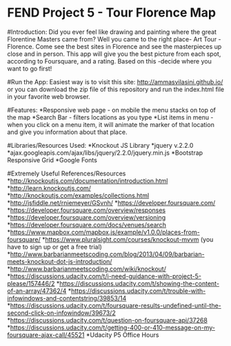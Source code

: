 # FEND Project 5 - Tour Florence Map
#Introduction:
Did you ever feel like drawing and painting where the great Florentine Masters came from? Well you came to the right place- 
Art Tour - Florence. Come see the best sites in Florence and see the masterpieces up close and in person. This app will give you the 
best picture from each spot, according to Foursquare, and a rating. Based on this -decide where you want to go first! 

#Run the App: 
Easiest way is to visit this site: http://ammasvilasini.github.io/
or you can download the zip file of this repository and run the index.html file in your favorite web browser. 

#Features:
*Responsive web page - on mobile the menu stacks on top of the map</li>
*Search Bar - filters locations as you type</li>
*List items in menu - when you click on a menu item, it will animate the marker of that location and give you information about that place.


#Libraries/Resources Used:
*Knockout JS Library
*jquery v.2.2.0
*ajax.googleapis.com/ajax/libs/jquery/2.2.0/jquery.min.js
*Bootstrap Responsive Grid
*Google Fonts


#Extremely Useful References/Resources
*http://knockoutjs.com/documentation/introduction.html
*http://learn.knockoutjs.com/
*http://knockoutjs.com/examples/collections.html
*http://jsfiddle.net/rniemeyer/GSvnh/
*https://developer.foursquare.com/
*https://developer.foursquare.com/overview/responses
*https://developer.foursquare.com/overview/versioning
*https://developer.foursquare.com/docs/venues/search
*https://www.mapbox.com/mapbox.js/example/v1.0.0/places-from-foursquare/
*https://www.pluralsight.com/courses/knockout-mvvm (you have to sign up or get a free trial)
*http://www.barbarianmeetscoding.com/blog/2013/04/09/barbarian-meets-knockout-dot-js-introduction/
*http://www.barbarianmeetscoding.com/wiki/knockout/</li>
*https://discussions.udacity.com/t/i-need-guidance-with-project-5-please/157446/2
*https://discussions.udacity.com/t/showing-the-content-of-an-array/47362/4
*https://discussions.udacity.com/t/trouble-with-infowindows-and-contentstring/39853/14
*https://discussions.udacity.com/t/foursquare-results-undefined-until-the-second-click-on-infowindow/39673/2
*https://discussions.udacity.com/t/question-on-foursquare-api/37268
*https://discussions.udacity.com/t/getting-400-or-410-message-on-my-foursquare-ajax-call/45521
*Udacity P5 Office Hours
</ul>

